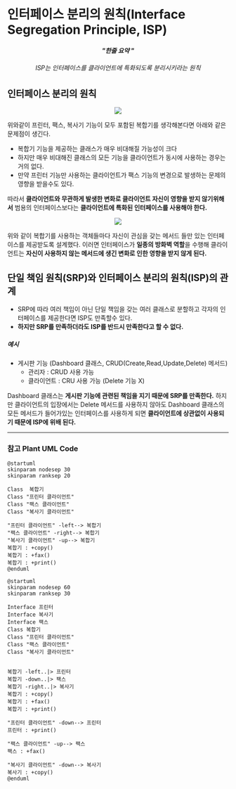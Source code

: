 # 인터페이스 분리의 원칙(Interface Segregation Principle, ISP)

<h4 align="center"><I>"한줄 요약 "</I></h4>
<h6 align="center">ISP는 인터페이스를 클라이언트에 특화되도록 분리시키라는 원칙</h6>

## 인터페이스 분리의 원칙
<p align="center">
<img src="http://www.plantuml.com/plantuml/png/SoWkIImgAStDuIhEpimhI2nAp5N8oqz9BKujK30sG18iIipB1WaQ6N1nEUSa5XShABpUlFNjr9MlTco02YYzdTBoUjc6joqR5DusRdazTy-RkLlUJDlnjck74bn5pyetNKjmIWDDVDEq1cWYfWekFAOhwEQaffNewjeXEGbc5QRQeipq37J528inrPSMe2XMu48mhHIqa_CBAZKqKSNI4YlGXGgAClDAW88EgNafmD060000" /></p>

위와같이 프린터, 팩스, 복사기 기능이 모두 포함된 복합기를 생각해본다면 아래와 같은 문제점이 생긴다.
* 복합기 기능을 제공하는 클래스가 매우 비대해질 가능성이 크다
* 하지만 매우 비대해진 클래스의 모든 기능을 클라이언트가 동시에 사용하는 경우는 거의 없다.
* 만약 프린터 기능만 사용하는 클라이언트가 팩스 기능의 변경으로 발생하는 문제의 영향을 받을수도 있다.

따라서 **클라이언트와 무관하게 발생한 변화로 클라이언트 자신이 영향을 받지 않기위해서** 범용의 인터페이스보다는 **클라이언트에 특화된 인터페이스를 사용해야 한다.**

<p align="center">
<img src="http://www.plantuml.com/plantuml/png/SoWkIImgAStDuIhEpimhI2nAp5N8oqz9BKujK30pG18iIipB1WaQ6t1nUUQLf1Qb9IQdAhoTql9wsOQtBHkGn5vltlgcQSsh7SXYRtjMlkbQmkMSarXS35BmTkfAe08eNmbkYiBRnYslv-vvCtVBcsaxtdRjK8AfWEZ7AGst4bC55nVSEWNTdDIq4Zsz6Zk4kv5bK_BByy2o4DkGfOeoqpCWEk5M8KbRAMWdvnTKQcYYYgKbLg0B5HHbvfK01Rdm-1dY45rTP5V2M6Y6G1oAnOJI0brTk3yW5C95NF3mmcSvmgCG5gf77LBpKe2f1W00" /></p>

위와 같이 복합기를 사용하는 객체들마다 자신이 관심을 갖는 메서드 들만 있는 인터페이스를 제공받도록 설계했다. 이러면 인터페이스가 **일종의 방화벽 역할**을 수행해 클라이언트는 **자신이 사용하지 않는 메서드에 생긴 변화로 인한 영향을 받지 않게 된다.**

## 단일 책임 원칙(SRP)와 인터페이스 분리의 원칙(ISP)의 관계
* SRP에 따라 여러 책임이 아닌 단일 책임을 갖는 여러 클래스로 분할하고 각자의 인터페이스를 제공한다면 ISP도 만족할수 있다.
* **하지만 SRP를 만족하더라도 ISP를 반드시 만족한다고 할 수 없다.**

##### 예시
  * 게시판 기능 (Dashboard 클래스, CRUD(Create,Read,Update,Delete) 메서드)
    * 관리자 : CRUD 사용 가능
    * 클라이언트 : CRU 사용 가능 (Delete 기능 X)
    
Dashboard 클래스는 **게시판 기능에 관련된 책임을 지기 때문에 SRP를 만족한다.** 하지만 클라이언트의 입장에서는 Delete 메서드를 사용하지 않아도 Dashboard 클래스의 모든 메서드가 들어가있는 인터페이스를 사용하게 되면 **클라이언트에 상관없이 사용되기 때문에 ISP에 위배 된다.**

---

### 참고 Plant UML Code
```plantuml
@startuml
skinparam nodesep 30
skinparam ranksep 20

Class  복합기
Class "프린터 클라이언트"
Class "팩스 클라이언트"
Class "복사기 클라이언트"

"프린터 클라이언트" -left--> 복합기
"팩스 클라이언트" -right--> 복합기
"복사기 클라이언트" -up--> 복합기 
복합기 : +copy()
복합기 : +fax()
복합기 : +print()
@enduml
```

```plantuml
@startuml
skinparam nodesep 60
skinparam ranksep 30

Interface 프린터
Interface 복사기
Interface 팩스
Class 복합기
Class "프린터 클라이언트"
Class "팩스 클라이언트"
Class "복사기 클라이언트"


복합기 -left..|> 프린터
복합기 -down..|> 팩스
복합기 -right..|> 복사기
복합기 : +copy()
복합기 : +fax()
복합기 : +print()

"프린터 클라이언트" -down--> 프린터
프린터 : +print()

"팩스 클라이언트" -up--> 팩스
팩스 : +fax()

"복사기 클라이언트" -down--> 복사기
복사기 : +copy()
@enduml
```

